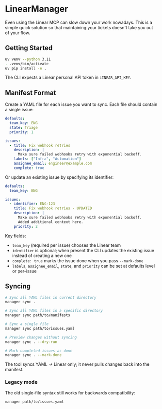 # LinearManager

Even using the Linear MCP can slow down your work nowadays. This is a simple quick solution so that maintaining your tickets doesn't take you out of your flow.

## Getting Started

```bash
uv venv --python 3.11
. .venv/bin/activate
uv pip install -e .
```

The CLI expects a Linear personal API token in `LINEAR_API_KEY`.

## Manifest Format

Create a YAML file for each issue you want to sync. Each file should contain a single issue:

```yaml
defaults:
  team_key: ENG
  state: Triage
  priority: 1

issues:
  - title: Fix webhook retries
    description: |
      Make sure failed webhooks retry with exponential backoff.
    labels: ["Infra", "Automation"]
    assignee_email: engineer@example.com
    complete: true
```

Or update an existing issue by specifying its identifier:

```yaml
defaults:
  team_key: ENG

issues:
  - identifier: ENG-123
    title: Fix webhook retries - UPDATED
    description: |
      Make sure failed webhooks retry with exponential backoff.
      Added additional context here.
    priority: 2
```

Key fields:
- `team_key` (required per issue) chooses the Linear team
- `identifier` is optional; when present the CLI updates the existing issue instead of creating a new one
- `complete: true` marks the issue done when you pass `--mark-done`
- `labels`, `assignee_email`, `state`, and `priority` can be set at defaults level or per-issue

## Syncing

```bash
# Sync all YAML files in current directory
manager sync .

# Sync all YAML files in a specific directory
manager sync path/to/manifests

# Sync a single file
manager sync path/to/issues.yaml

# Preview changes without syncing
manager sync . --dry-run

# Mark completed issues as done
manager sync . --mark-done
```

The tool syncs YAML → Linear only; it never pulls changes back into the manifest.

### Legacy mode

The old single-file syntax still works for backwards compatibility:
```bash
manager path/to/issues.yaml
```
